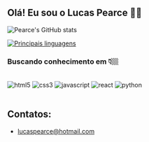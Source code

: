 ## Olá! Eu sou o Lucas Pearce 🤙🏼

![Pearce's GitHub stats](https://github-readme-stats.vercel.app/api?username=pearcelucas&show_icons=true&theme=tokyonight)

[![Principais linguagens](https://github-readme-stats.vercel.app/api/top-langs/?username=pearcelucas&layout=donut)](https://github.com/anuraghazra/github-readme-stats)

### Buscando conhecimento em 👇🏼
<br>
<div style= "display: inline_block">
    <img align="center" alt="html5" src="https://img.shields.io/badge/HTML5-E34F26?style=for-the-badge&logo=html5&logoColor=white">
    <img align="center" alt="css3" src="https://img.shields.io/badge/CSS3-1572B6?style=for-the-badge&logo=css3&logoColor=white">
    <img align="center" alt="javascript" src="https://img.shields.io/badge/JavaScript-F7DF1E?style=for-the-badge&logo=javascript&logoColor=black">
    <img align="center" alt="react" src="https://img.shields.io/badge/React-20232A?style=for-the-badge&logo=react&logoColor=61DAFBe">
    <img align="center" alt="python" src="https://img.shields.io/badge/Python-3776AB?style=for-the-badge&logo=python&logoColor=white">   
</div>
<br>

## Contatos:
 - lucaspearce@hotmail.com
